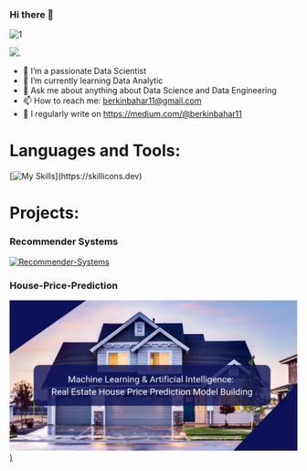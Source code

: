 ### Hi there 👋

![1](https://github.com/berkinbahar/berkinbahar/assets/117379942/bb96f245-7c2e-4124-aba9-a8c58ba795cb)



<a href="https://github.com/berkinbahar/Recommender-System"><img src="![](https://komarev.com/ghpvc/?username=berkinbahar)"></a>.

- 🔭 I’m a passionate Data Scientist 
- 🌱 I’m currently learning Data Analytic
- 💬 Ask me about anything about Data Science and Data Engineering
- 📫 How to reach me: berkinbahar11@gmail.com
- 📝 I regularly write on https://medium.com/@berkinbahar11



# Languages and Tools:
[![My Skills](https://skillicons.dev/icons?i=aws,docker,git,linux,mysql,postgresql,py,)](https://skillicons.dev)

# Projects:
### Recommender Systems
[![Recommender-Systems](https://github.com/berkinbahar/Recommender-System/blob/main/Ekran%20Al%C4%B1nt%C4%B1s%C4%B1.JPG)](https://github.com/berkinbahar/Recommender-System)
### House-Price-Prediction 
[![House-Price-prediction](https://github.com/berkinbahar/House-Price-Prediction/blob/main/House_Price_Prediction-main/House_Price_Prediction-main/images/houspreice.jpg)
)](https://github.com/berkinbahar/House-Price-Prediction)

<!--

--------------------
linkli resim eklemek için aşağıdaki template kullan
[![name](link to image on GH)](link to your URL)

---------------------
**berkinbahar/berkinbahar** is a ✨ _special_ ✨ repository because its `README.md` (this file) appears on your GitHub profile.

Here are some ideas to get you started:

- 🔭 I’m currently working on ...
- 🌱 I’m currently learning ...
- 👯 I’m looking to collaborate on ...
- 🤔 I’m looking for help with ...
- 💬 Ask me about ...
- 📫 How to reach me: ...
- 😄 Pronouns: ...
- ⚡ Fun fact: ...
-->
